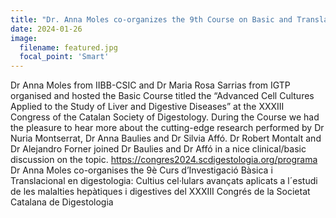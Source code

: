 ```yaml
---
title: "Dr. Anna Moles co-organizes the 9th Course on Basic and Translational Research in Digestive Diseases: Advanced Cell Cultures Applied to the Study of Liver and Digestive Diseases at the XXXIII Congress of the Catalan Society of Digestology."
date: 2024-01-26
image:
  filename: featured.jpg
  focal_point: 'Smart'
---
```


Dr Anna Moles from IIBB-CSIC and Dr Maria Rosa Sarrias from IGTP organised and hosted the Basic Course titled the “Advanced Cell Cultures Applied to the Study of Liver and Digestive Diseases” at the XXXIII Congress of the Catalan Society of Digestology. During the Course we had the pleasure to hear more about the cutting-edge research performed by Dr Nuria Montserrat, Dr Anna Baulies and Dr Silvia Affó. Dr Robert Montalt and Dr Alejandro Forner joined Dr Baulies and Dr Affó in a nice clinical/basic discussion on the topic.
https://congres2024.scdigestologia.org/programa
Dr Anna Moles co-organises the 9è Curs d’Investigació Bàsica i Translacional en digestologia: Cultius cel·lulars avançats aplicats a l´estudi de les malalties hepàtiques i digestives del XXXIII Congrés de la Societat Catalana de Digestologia
